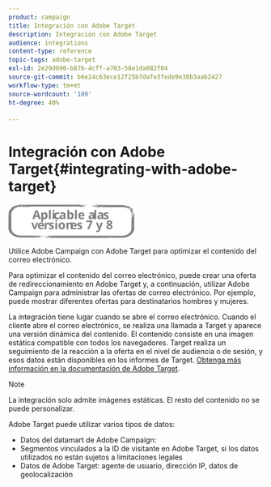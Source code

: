 ```yaml
---
product: campaign
title: Integración con Adobe Target
description: Integración con Adobe Target
audience: integrations
content-type: reference
topic-tags: adobe-target
exl-id: 2e29d090-b87b-4cff-a703-58e1da082f04
source-git-commit: b6e24c63ece12f25b7dafe3fede9e38b3aab2427
workflow-type: tm+mt
source-wordcount: '189'
ht-degree: 40%

---
```


# Integración con Adobe Target{#integrating-with-adobe-target}

![](../../assets/common.svg)

Utilice Adobe Campaign con Adobe Target para optimizar el contenido del correo electrónico.

Para optimizar el contenido del correo electrónico, puede crear una oferta de redireccionamiento en Adobe Target y, a continuación, utilizar Adobe Campaign para administrar las ofertas de correo electrónico. Por ejemplo, puede mostrar diferentes ofertas para destinatarios hombres y mujeres.

La integración tiene lugar cuando se abre el correo electrónico. Cuando el cliente abre el correo electrónico, se realiza una llamada a Target y aparece una versión dinámica del contenido. El contenido consiste en una imagen estática compatible con todos los navegadores. Target realiza un seguimiento de la reacción a la oferta en el nivel de audiencia o de sesión, y esos datos están disponibles en los informes de Target. [Obtenga más información en la documentación de Adobe Target](https://experienceleague.adobe.com/docs/target/using/integrate/campaign-and-target.html?lang=es).


>[!NOTE]
>
>La integración solo admite imágenes estáticas. El resto del contenido no se puede personalizar.

Adobe Target puede utilizar varios tipos de datos:

* Datos del datamart de Adobe Campaign:
* Segmentos vinculados a la ID de visitante en Adobe Target, si los datos utilizados no están sujetos a limitaciones legales
* Datos de Adobe Target: agente de usuario, dirección IP, datos de geolocalización
